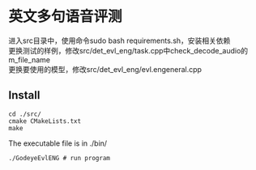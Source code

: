 # 英文多句语音评测
进入src目录中，使用命令sudo bash requirements.sh，安装相关依赖<br/>
更换测试的样例，修改src/det_evl_eng/task.cpp中check_decode_audio的m_file_name<br/>
更换要使用的模型，修改src/det_evl_eng/evl.engeneral.cpp<br/>

## Install
```
cd ./src/
cmake CMakeLists.txt
make
```
The executable file is in ./bin/<br/>
```
./GodeyeEvlENG # run program
```